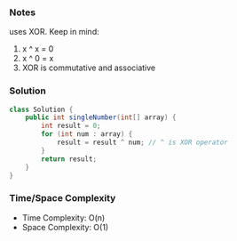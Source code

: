 ### Notes

uses XOR. Keep in mind:

1. x ^ x = 0
1. x ^ 0 = x
1. XOR is commutative and associative

### Solution

```java
class Solution {
    public int singleNumber(int[] array) {
        int result = 0;
        for (int num : array) {
            result = result ^ num; // ^ is XOR operator
        }
        return result;
    }
}
```

### Time/Space Complexity

- Time Complexity: O(n)
- Space Complexity: O(1)
